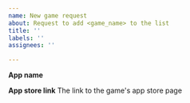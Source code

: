 ```yaml
---
name: New game request
about: Request to add <game_name> to the list
title: ''
labels: ''
assignees: ''

---
```


**App name**
<The name of the game to be added>

**App store link**
The link to the game's app store page
